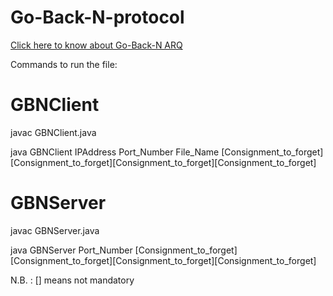 # Go-Back-N-protocol

[Click here to know about Go-Back-N ARQ](https://en.wikipedia.org/wiki/Go-Back-N_ARQ)

Commands to run the file:

# GBNClient

javac GBNClient.java

java GBNClient IPAddress Port_Number File_Name [Consignment_to_forget][Consignment_to_forget][Consignment_to_forget][Consignment_to_forget]


# GBNServer

javac GBNServer.java

java GBNServer Port_Number [Consignment_to_forget][Consignment_to_forget][Consignment_to_forget][Consignment_to_forget]

N.B. : [] means not mandatory
